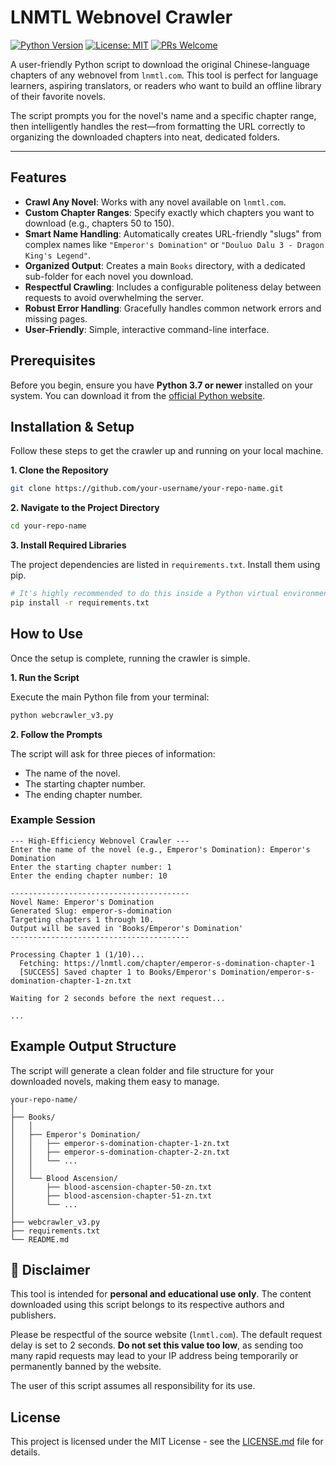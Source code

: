 # LNMTL Webnovel Crawler

[![Python Version](https://img.shields.io/badge/python-3.7+-blue.svg)](https://www.python.org/downloads/)
[![License: MIT](https://img.shields.io/badge/License-MIT-yellow.svg)](https://opensource.org/licenses/MIT)
[![PRs Welcome](https://img.shields.io/badge/PRs-welcome-brightgreen.svg)](https://github.com/your-username/your-repo-name/pulls)

A user-friendly Python script to download the original Chinese-language chapters of any webnovel from `lnmtl.com`. This tool is perfect for language learners, aspiring translators, or readers who want to build an offline library of their favorite novels.

The script prompts you for the novel's name and a specific chapter range, then intelligently handles the rest—from formatting the URL correctly to organizing the downloaded chapters into neat, dedicated folders.

---

## Features

-   **Crawl Any Novel**: Works with any novel available on `lnmtl.com`.
-   **Custom Chapter Ranges**: Specify exactly which chapters you want to download (e.g., chapters 50 to 150).
-   **Smart Name Handling**: Automatically creates URL-friendly "slugs" from complex names like `"Emperor's Domination"` or `"Douluo Dalu 3 - Dragon King's Legend"`.
-   **Organized Output**: Creates a main `Books` directory, with a dedicated sub-folder for each novel you download.
-   **Respectful Crawling**: Includes a configurable politeness delay between requests to avoid overwhelming the server.
-   **Robust Error Handling**: Gracefully handles common network errors and missing pages.
-   **User-Friendly**: Simple, interactive command-line interface.

## Prerequisites

Before you begin, ensure you have **Python 3.7 or newer** installed on your system. You can download it from the [official Python website](https://www.python.org/downloads/).

## Installation & Setup

Follow these steps to get the crawler up and running on your local machine.

**1. Clone the Repository**

```bash
git clone https://github.com/your-username/your-repo-name.git
```

**2. Navigate to the Project Directory**

```bash
cd your-repo-name
```

**3. Install Required Libraries**

The project dependencies are listed in `requirements.txt`. Install them using pip.

```bash
# It's highly recommended to do this inside a Python virtual environment.
pip install -r requirements.txt
```

## How to Use

Once the setup is complete, running the crawler is simple.

**1. Run the Script**

Execute the main Python file from your terminal:

```bash
python webcrawler_v3.py
```

**2. Follow the Prompts**

The script will ask for three pieces of information:
- The name of the novel.
- The starting chapter number.
- The ending chapter number.

### Example Session

```text
--- High-Efficiency Webnovel Crawler ---
Enter the name of the novel (e.g., Emperor's Domination): Emperor's Domination
Enter the starting chapter number: 1
Enter the ending chapter number: 10

----------------------------------------
Novel Name: Emperor's Domination
Generated Slug: emperor-s-domination
Targeting chapters 1 through 10.
Output will be saved in 'Books/Emperor's Domination'
----------------------------------------

Processing Chapter 1 (1/10)...
  Fetching: https://lnmtl.com/chapter/emperor-s-domination-chapter-1
  [SUCCESS] Saved chapter 1 to Books/Emperor's Domination/emperor-s-domination-chapter-1-zn.txt

Waiting for 2 seconds before the next request...

...
```

## Example Output Structure

The script will generate a clean folder and file structure for your downloaded novels, making them easy to manage.

```text
your-repo-name/
│
├── Books/
│   │
│   ├── Emperor's Domination/
│   │   ├── emperor-s-domination-chapter-1-zn.txt
│   │   ├── emperor-s-domination-chapter-2-zn.txt
│   │   └── ...
│   │
│   └── Blood Ascension/
│       ├── blood-ascension-chapter-50-zn.txt
│       ├── blood-ascension-chapter-51-zn.txt
│       └── ...
│
├── webcrawler_v3.py
├── requirements.txt
└── README.md
```

## 📜 Disclaimer

This tool is intended for **personal and educational use only**. The content downloaded using this script belongs to its respective authors and publishers.

Please be respectful of the source website (`lnmtl.com`). The default request delay is set to 2 seconds. **Do not set this value too low**, as sending too many rapid requests may lead to your IP address being temporarily or permanently banned by the website.

The user of this script assumes all responsibility for its use.

## License

This project is licensed under the MIT License - see the [LICENSE.md](LICENSE.md) file for details.